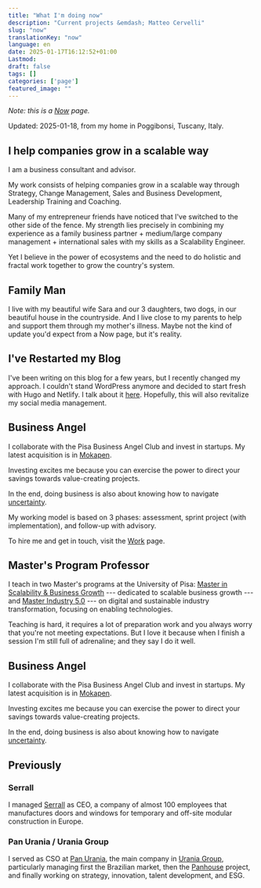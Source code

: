 ```yaml
---
title: "What I'm doing now"
description: "Current projects &emdash; Matteo Cervelli"
slug: "now" 
translationKey: "now"
language: en
date: 2025-01-17T16:12:52+01:00
Lastmod: 
draft: false 
tags: []
categories: ['page']
featured_image: ""
---
```

_Note: this is a [Now](https://nownownow.com) page._

Updated: 2025-01-18, from my home in Poggibonsi, Tuscany, Italy.

## I help companies grow in a scalable way
I am a business consultant and advisor. 

My work consists of helping companies grow in a scalable way through Strategy, Change Management, Sales and Business Development, Leadership Training and Coaching.

Many of my entrepreneur friends have noticed that I've switched to the other side of the fence. My strength lies precisely in combining my experience as a family business partner + medium/large company management + international sales with my skills as a Scalability Engineer.

Yet I believe in the power of ecosystems and the need to do holistic and fractal work together to grow the country's system.

## Family Man
I live with my beautiful wife Sara and our 3 daughters, two dogs, in our beautiful house in the countryside. And I live close to my parents to help and support them through my mother's illness. 
Maybe not the kind of update you'd expect from a Now page, but it's reality.

## I've Restarted my Blog
I've been writing on this blog for a few years, but I recently changed my approach. I couldn't stand WordPress anymore and decided to start fresh with Hugo and Netlify. I talk about it [here](/tech-stack). 
Hopefully, this will also revitalize my social media management.

## Business Angel

I collaborate with the Pisa Business Angel Club and invest in startups. My latest acquisition is in [Mokapen](https://www.mokapen.com).

Investing excites me because you can exercise the power to direct your savings towards value-creating projects.

In the end, doing business is also about knowing how to navigate [uncertainty](https://www.edge.org/conversation/nassim_nicholas_taleb-understanding-is-a-poor-substitute-for-convexity-antifragility).


My working model is based on 3 phases: assessment, sprint project (with implementation), and follow-up with advisory.

To hire me and get in touch, visit the [Work](https://www.matteocervelli.com/en/work/) page.


## Master's Program Professor
I teach in two Master's programs at the University of Pisa: [Master in Scalability & Business Growth](https://www.masterscalability.it) --- dedicated to scalable business growth --- and [Master Industry 5.0](https://www.masterindustry5.it) --- on digital and sustainable industry transformation, focusing on enabling technologies.

Teaching is hard, it requires a lot of preparation work and you always worry that you're not meeting expectations. But I love it because when I finish a session I'm still full of adrenaline; and they say I do it well.

## Business Angel

I collaborate with the Pisa Business Angel Club and invest in startups. My latest acquisition is in [Mokapen](https://www.mokapen.com).

Investing excites me because you can exercise the power to direct your savings towards value-creating projects.

In the end, doing business is also about knowing how to navigate [uncertainty](https://www.edge.org/conversation/nassim_nicholas_taleb-understanding-is-a-poor-substitute-for-convexity-antifragility).


## Previously

### Serrall
I managed [Serrall](https://www.serrall.com) as CEO, a company of almost 100 employees that manufactures doors and windows for temporary and off-site modular construction in Europe.

### Pan Urania / Urania Group
I served as CSO at [Pan Urania](https://www.panurania.com), the main company in [Urania Group](https://www.uraniagroup.com), particularly managing first the Brazilian market, then the [Panhouse](https://panhouse.it) project, and finally working on strategy, innovation, talent development, and ESG.
